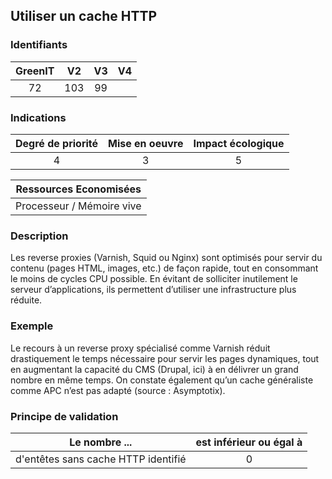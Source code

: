 ## Utiliser un cache HTTP

### Identifiants

| GreenIT |  V2  |  V3  |  V4  |
|:-------:|:----:|:----:|:----:|
|  72    | 103  | 99  |      |

### Indications

| Degré de priorité |      Mise en oeuvre       |  Impact écologique    |
|:-------------------:|:-------------------------:|:---------------------:|
| 4 | 3 | 5 |

|Ressources Economisées                                      |
|:----------------------------------------------------------:|
|  Processeur / Mémoire vive  |

### Description

Les reverse proxies (Varnish, Squid ou Nginx) sont optimisés pour servir du contenu (pages HTML, images, etc.) de façon rapide, tout en consommant le moins de cycles CPU possible. En évitant de solliciter inutilement le serveur d’applications, ils permettent d’utiliser une infrastructure plus réduite.

### Exemple

Le recours à un reverse proxy spécialisé comme Varnish réduit drastiquement le temps nécessaire pour servir les pages dynamiques, tout en augmentant la capacité du CMS (Drupal, ici)
à en délivrer un grand nombre en même temps. On constate également qu’un cache généraliste comme APC n’est pas adapté (source : Asymptotix).

### Principe de validation

| Le nombre ...     | est inférieur ou égal à   |  
|-------------------|:-------------------------:|
|  d'entêtes sans cache HTTP identifié | 0  |
